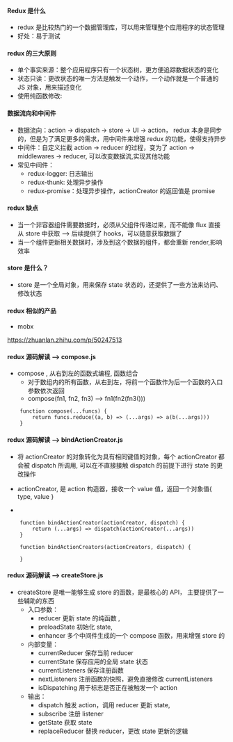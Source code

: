 #### Redux 是什么

- redux 是比较热门的一个数据管理库，可以用来管理整个应用程序的状态管理
- 好处：易于测试

#### redux 的三大原则

- 单个事实来源：整个应用程序只有一个状态树，更方便追踪数据状态的变化
- 状态只读：更改状态的唯一方法是触发一个动作，一个动作就是一个普通的 JS 对象，用来描述变化
- 使用纯函数修改:

#### 数据流向和中间件

- 数据流向：action -> dispatch -> store -> UI -> action， redux 本身是同步的，但是为了满足更多的需求，用中间件来增强 redux 的功能，使得支持异步
- 中间件：自定义拦截 action -> reducer 的过程，变为了 action -> middlewares -> reducer, 可以改变数据流,实现其他功能
- 常见中间件：
  - redux-logger: 日志输出
  - redux-thunk: 处理异步操作
  - redux-promise：处理异步操作，actionCreator 的返回值是 promise

#### redux 缺点

- 当一个非容器组件需要数据时，必须从父组件传递过来，而不能像 flux 直接从 store 中获取 --> 后续提供了 hooks，可以随意获取数据了
- 当一个组件更新相关数据时，涉及到这个数据的组件，都会重新 render,影响效率

#### store 是什么？

- store 是一个全局对象，用来保存 state 状态的，还提供了一些方法来访问、修改状态

#### redux 相似的产品

- mobx

https://zhuanlan.zhihu.com/p/50247513

#### redux 源码解读 --> compose.js

- compose , 从右到左的函数式编程, 函数组合
  - 对于数组内的所有函数，从右到左，将前一个函数作为后一个函数的入口参数依次返回
  - compose(fn1, fn2, fn3) --> fn1(fn2(fn3()))

```
    function compose(...funcs) {
        return funcs.reduce((a, b) => (...args) => a(b(...args)))
    }
```

#### redux 源码解读 --> bindActionCreator.js

- 将 actionCreator 的对象转化为具有相同键值的对象，每个 actionCreator 都会被 dispatch 所调用, 可以在不直接接触 dispatch 的前提下进行 state 的更改操作
- actionCreator, 是 action 构造器，接收一个 value 值，返回一个对象值{ type, value }

-

```
    function bindActionCreator(actionCreator, dispatch) {
        return (...args) => dispatch(actionCreator(...args))
    }

    function bindActionCreators(actionCreators, dispatch) {

    }
```

#### redux 源码解读 --> createStore.js

- createStore 是唯一能够生成 store 的函数，是最核心的 API， 主要提供了一些辅助的东西
  - 入口参数：
    - reducer 更新 state 的纯函数 ,
    - preloadState 初始化 state,
    - enhancer 多个中间件生成的一个 compose 函数，用来增强 store 的
  - 内部变量：
    - currentReducer 保存当前 reducer
    - currentState 保存应用的全局 state 状态
    - currentListeners 保存注册函数
    - nextListeners 注册函数的快照，避免直接修改 currentListeners
    - isDispatching 用于标志是否正在被触发一个 action
  - 输出：
    - dispatch 触发 action，调用 reducer 更新 state,
    - subscribe 注册 listener
    - getState 获取 state
    - replaceReducer 替换 reducer，更改 state 更新的逻辑
